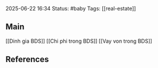 2025-06-22 16:34
Status: #baby
Tags: [[real-estate]]
## Main

[[Dinh gia BDS]]
[[Chi phi trong BDS]]
[[Vay von trong BDS]]


## References